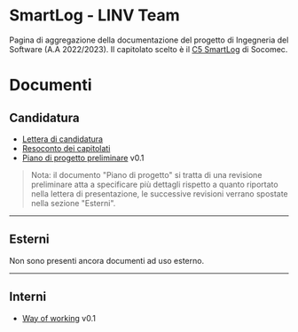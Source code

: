 # SmartLog - LINV Team

Pagina di aggregazione della documentazione del progetto di Ingegneria del Software (A.A 2022/2023). Il capitolato scelto è il [C5 SmartLog](https://www.math.unipd.it/~tullio/IS-1/2022/Progetto/C5.pdf) di Socomec.

# Documenti

## Candidatura

- [Lettera di candidatura](/SmartLog/Candidatura/Candidatura.pdf)
- [Resoconto dei capitolati](/SmartLog/Candidatura/ResocontoCapitolati.pdf)
- [Piano di progetto preliminare](/SmartLog/PdP/PianoDiProgetto.pdf) v0.1

> Nota: il documento "Piano di progetto" si tratta di una revisione preliminare atta a specificare più dettagli rispetto a quanto riportato nella lettera di presentazione, le successive revisioni verrano spostate nella sezione "Esterni".

---

## Esterni

Non sono presenti ancora documenti ad uso esterno.

---

## Interni

- [Way of working](/SmartLog/WOW/WayOfWorking.pdf) v0.1
